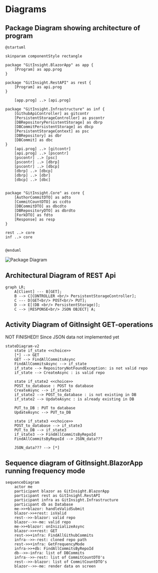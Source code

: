 # Diagrams

## Package Diagram showing architecture of program 

```plantuml
@startuml

skinparam componentStyle rectangle

package "GitInsight.BlazorApp" as app {
    [Program] as app.prog
}

package "GitInsight.RestAPI" as rest {
    [Program] as api.prog
}

    [app.prog] ..> [api.prog]
       
package "GitInsight.Infrastructure" as inf {
    [GithubApiController] as gitcontr
    [PersistentStorageController] as pscontr
    [DBRepositoryPersistentStorage] as dbrp
    [DBCommitPersistentStorage] as dbcp
    [PersistentStorageContext] as psc
    [DBRepository] as dbr
    [DBCommit] as dbc
}
    [api.prog] ..> [gitcontr]
    [api.prog] ..> [pscontr]
    [pscontr] ..> [psc] 
    [pscontr] ..> [dbrp]
    [pscontr] ..> [dbcp] 
    [dbrp] ..> [dbcp] 
    [dbrp] ..> [dbr]
    [dbcp] ..> [dbc]


package "GitInsight.Core" as core {
    [AuthorCommitDTO] as adto
    [CommitCountDTO] as ccdto
    [DBCommitDTO] as dbcdto
    [DBRepositoryDTO] as dbrdto
    [ForkDTO] as fdto
    [Response] as resp
}

rest ..> core
inf ..> core


@enduml
```

![Package Diagram](https://www.plantuml.com/plantuml/svg/XLD1JiCm4Bpx5LOVa2UWfgb0FL4LRYW7rtLJgubtjTv85DI_y1PUXkFK2T0KSlBEZ6VizMRkMH6tJIs4Frg7YbGZDJG8pZX-ubDj91dDobMr4GALFghAoDc3vPNpjZfmjgZL6r2EE9FAIuKetuKCtykQe0fsvGNECDJYF6soCPxpzIfQK5XFUzZaqPF9j9HPTjULjYyZ6xx9f9NRa_9ChUQMJ0oqRf_oWl3GRdEq1JWcg6j3CRkoh3laSYf3tdgE7G8A2R_KwB-9bukDGV0sA4zN6wDyjoLCsWAQnl8jdSO_3c1UEQLV9wUWdpd9LfmZFhRmyoEsD5sxdARHZ-nOZMGf9vdklkKDHcFQ55N_uYayAaPrAQRdh83Bc-kmI8-Ujtm0wZkoV7xiXst7qBCzNa3h1bBhnAPE3bJ83jnr_qUU1luUw9Zm_O1kZ4TmtaIOGj7DU_mdmkNYkKKOsB4GOcxShctgBm00)


## Architectural Diagram of REST Api

```mermaid
graph LR;
    A[Client] --- B[GET];
    B --> C[CONTROLLER <br/> PersistentStorageController];
    C --- D[GET<br/> POST<br/> PUT];
    D --> E[(DB <br/> PersistentStorage)];
    C --> |RESPONSE<br/> JSON OBJECT| A;
```

## Activity Diagram of GitInsight GET-operations 

NOT FINISHED!! Since JSON data not implemented yet

```mermaid
stateDiagram-v2
    state if_state <<choice>>
    [*] --> GET
    GET --> FindAllCommitsAsync
    FindAllCommitsAsync --> if_state
    if_state --> RepositoryNotFoundException: is not valid repo
    if_state --> CreateAsync : is valid repo

    state if_state2 <<choice>>
    POST_to_database : POST to database
    CreateAsync --> if_state2
    if_state2 --> POST_to_database : is not existing in DB
    if_state2 --> UpdateAsync : is already existing in DB

    PUT_to_DB : PUT to database
    UpdateAsync --> PUT_to_DB

    state if_state3 <<choice>>
    POST_to_database --> if_state3
    PUT_to_DB --> if_state3
    if_state3 --> FindAllCommitsByRepoId
    FindAllCommitsByRepoId --> JSON_data???
    
    JSON_data??? --> [*]
```

## Sequence diagram of GitInsight.BlazorApp running frequency mode
```mermaid
sequenceDiagram
    actor me
    participant blazor as GitInsight.BlazorApp
    participant rest as GitInsight.RestAPI
    participant infra as GitInsight.Infrastructure
    participant db as Database
    me->>+blazor: handleValidSubmit
    blazor->>+rest: isValid
    rest-->>-blazor: valid repo
    blazor-->>-me: valid repo
    me->>+blazor: onInizializeAsync
    blazor->>+rest: GET
    rest->>+infra: FindAllGithubCommits
    infra-->>-rest: cloned repo path
    rest->>+infra: GetFrequencyMode
    infra->>+db: FindAllCommitsByRepoId
    db-->>-infra: list of DBCommits
    infra-->>-rest: list of CommitCountDTO's
    rest-->>-blazor: list of CommitCountDTO's
    blazor-->>-me: render data on screen
```

